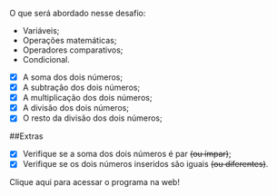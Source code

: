 O que será abordado nesse desafio:

- Variáveis;
- Operações matemáticas;
- Operadores comparativos;
- Condicional.

- [x]  A soma dos dois números;
- [x]  A subtração dos dois números;
- [x]  A multiplicação dos dois números;
- [x]  A divisão dos dois números;
- [x]  O resto da divisão dos dois números;

##Extras
- [x]  Verifique se a soma dos dois números é par ~~(ou ímpar)~~;
- [x]  Verifique se os dois números inseridos são iguais ~~(ou diferentes)~~.

Clique aqui para acessar o programa na web!
